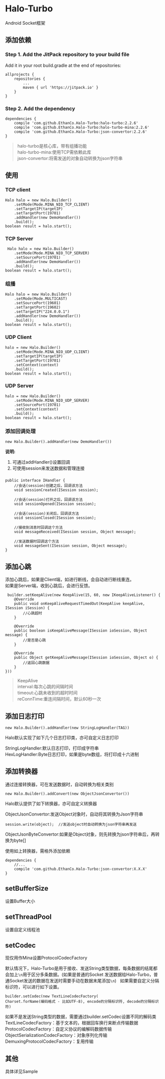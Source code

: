 # Halo-Turbo #
Android Socket框架  

## 添加依赖 ##
### Step 1. Add the JitPack repository to your build file  
Add it in your root build.gradle at the end of repositories:  

	allprojects {
		repositories {
			...
			maven { url 'https://jitpack.io' }
		}
	}  

### Step 2. Add the dependency  

	dependencies {
		compile 'com.github.EthanCo.Halo-Turbo:halo-turbo:2.2.6'
		compile 'com.github.EthanCo.Halo-Turbo:halo-turbo-mina:2.2.6'
		compile 'com.github.EthanCo.Halo-Turbo:json-convertor:2.2.6'
	}

> halo-turbo是核心库，带有组播功能  
> halo-turbo-mina:使用TCP需依赖此库  
> json-convertor:将需发送的对象自动转换为json字符串

## 使用 ##

### TCP client

	Halo halo = new Halo.Builder()
        .setMode(Mode.MINA_NIO_TCP_CLIENT)
        .setTargetIP(targetIP)
        .setTargetPort(19701)
        .addHandler(new DemoHandler())
        .build();  
	boolean result = halo.start();

### TCP Server  

	 Halo halo = new Halo.Builder()
        .setMode(Mode.MINA_NIO_TCP_SERVER)
        .setSourcePort(19701)
        .addHandler(new DemoHandler())
        .build();
	boolean result = halo.start();

### 组播  

	Halo halo = new Halo.Builder()
        .setMode(Mode.MULTICAST)
        .setSourcePort(19601)
        .setTargetPort(19602)
        .setTargetIP("224.0.0.1")
        .addHandler(new DemoHandler())
        .build();
	boolean result = halo.start();  

### UDP Client  

	halo = new Halo.Builder()
        .setMode(Mode.MINA_NIO_UDP_CLIENT)
        .setTargetIP(targetIP)
        .setTargetPort(19701)
        .setContext(context)
        .build();
	boolean result = halo.start(); 

### UDP Server
	
	halo = new Halo.Builder()
        .setMode(Mode.MINA_NIO_UDP_SERVER)
        .setSourcePort(19701)
        .setContext(context)
        .build();
	boolean result = halo.start();

### 添加回调处理  

	new Halo.Builder().addHandler(new DemoHandler())  

**说明:**  
1. 可通过addHandler()设置回调  
2. 可使用session来发送数据和管理连接  

#####
	public interface IHandler {
	    //会话(session)创建之后，回调该方法
	    void sessionCreated(ISession session);
	
	    //会话(session)打开之后，回调该方法
	    void sessionOpened(ISession session);
	
	    //会话(session)关闭后，回调该方法
	    void sessionClosed(ISession session);
	
	    //接收到消息时回调这个方法
	    void messageReceived(ISession session, Object message);
	
	    //发送数据时回调这个方法
	    void messageSent(ISession session, Object message);
	}  

## 添加心跳
添加心跳后，如果是Client端，如进行断线，会自动进行断线重连。  
如果是Server端，收到心跳后，会进行反馈。

	 builder.setKeepAlive(new KeepAlive(15, 60, new IKeepAliveListener() {
        @Override
        public void onKeepAliveRequestTimedOut(KeepAlive keepAlive, ISession iSession) {
            //心跳超时
        }

        @Override
        public boolean isKeepAliveMessage(ISession ioSession, Object message) {
            //是否是心跳
        }

        @Override
        public Object getKeepAliveMessage(ISession ioSession, Object o) {
            //返回心跳数据
        }
    }))

> KeepAlive  
> interval:每次心跳的间隔时间  
> timeout:心跳未收到的超时时间  
> reConnTime:重连间隔时间，默认60秒一次  

## 添加日志打印  

	new Halo.Builder().addHandler(new StringLogHandler(TAG))  

Halo默认实现了如下几个日志打印类，亦可自定义日志打印  

StringLogHandler:默认日志打印，打印成字符串  
HexLogHandler:Byte日志打印，如果是byte数组，将打印成十六进制  

## 添加转换器  
通过连接转换器，可在发送数据时，自动转换为相关类别  

	new Halo.Builder().addConvert(new ObjectJsonConvertor())  

Halo默认提供了如下转换器，亦可自定义转换器  

ObjectJsonConvertor:发送Object对象时，自动将其转换为Json字符串  

	session.write(object);  //发送object时自动转换为json字符串再发送

ObjectJsonByteConvertor:如果是Object对象，则先转换为json字符串后，再转换为byte[]

使用如上转换器，需格外添加依赖  

	dependencies {
     	//...
		compile 'com.github.EthanCo.Halo-Turbo:json-convertor:X.X.X'
	}

## setBufferSize  
设置Buffer大小  

## setThreadPool  
设置自定义线程池  

## setCodec
现仅用作Mina设置ProtocolCodecFactory

默认情况下，Halo-Turbo是用于接收、发送String类型数据，每条数据的结尾都会加上`\n`用于区分多条数据。(如果是普通的Socket 发送数据给Halo-Turbo，普通Socket发送的数据在发送时需要手动在数据末尾添加`\n`)  
如果需要自定义分隔标识符，可以进行如下设置。  

	builder.setCodec(new TextLineCodecFactory(
	Charset.forName(编码格式 - 比如UTF-8), encode的分隔标识符, decode的分隔标识符)  

如果不是发送String类型的数据，需要通过builder.setCodec设置不同的解码类  
TextLineCodecFactory：基于文本的，根据回车换行来断点传输数据  
ProtocolCodecFactory：自定义协议的编解码数据传输  
ObjectSerializationCodecFactory：对象序列化传输  
DemuxingProtocolCodecFactory：复用传输  

## 其他  

具体详见Sample


